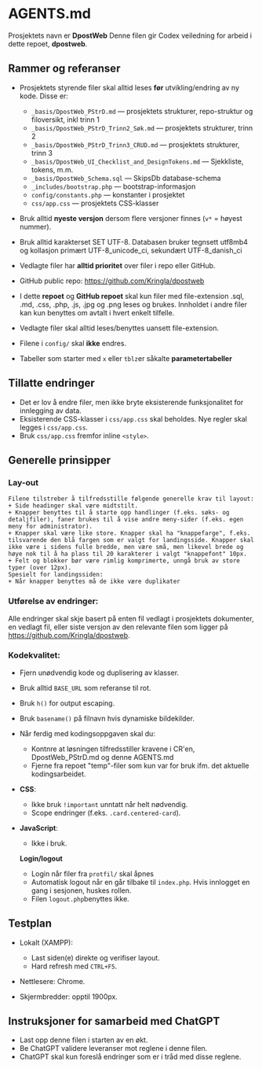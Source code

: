 # AGENTS.md

Prosjektets navn er **DpostWeb**
Denne filen gir Codex veiledning for arbeid i dette repoet, **dpostweb**.

## Rammer og referanser

- Prosjektets styrende filer skal alltid leses **før** utvikling/endring av ny kode. Disse er:
  - `_basis/DpostWeb_PStrD.md` — prosjektets strukturer, repo-struktur og filoversikt, inkl trinn 1 
  - `_basis/DpostWeb_PStrD_Trinn2_Søk.md` — prosjektets strukturer, trinn 2
  - `_basis/DpostWeb_PStrD_Trinn3_CRUD.md` — prosjektets strukturer, trinn 3 
  - `_basis/DpostWeb_UI_Checklist_and_DesignTokens.md` — Sjekkliste, tokens, m.m.  
  - `_basis/DpostWeb_Schema.sql` — SkipsDb database-schema  
  - `_includes/bootstrap.php` — bootstrap-informasjon  
  - `config/constants.php` — konstanter i prosjektet  
  - `css/app.css` — prosjektets CSS-klasser

- Bruk alltid **nyeste versjon** dersom flere versjoner finnes (`v*` = høyest nummer).

- Bruk alltid karakterset SET UTF-8. Databasen bruker tegnsett utf8mb4 og kollasjon primært UTF-8_unicode_ci, sekundært UTF-8_danish_ci

- Vedlagte filer har **alltid prioritet** over filer i repo eller GitHub.

- GitHub public repo: <https://github.com/Kringla/dpostweb>

- I dette **repoet** og **GitHub repoet** skal kun filer med file-extension .sql, .md, .css, .php, .js, .jpg og .png leses og brukes. Innholdet i andre filer kan kun benyttes om avtalt i hvert enkelt tilfelle.

- Vedlagte filer skal alltid leses/benyttes uansett file-extension.

- Filene i `config/` skal **ikke** endres.

- Tabeller som starter med  `x` eller `tblz`er såkalte **parametertabeller**

## Tillatte endringer

- Det er lov å endre filer, men ikke bryte eksisterende funksjonalitet for innlegging av data.
- Eksisterende CSS-klasser i `css/app.css` skal beholdes. Nye regler skal legges i `css/app.css`.
- Bruk `css/app.css` fremfor inline `<style>`.

## Generelle prinsipper

### Lay-out
	Filene tilstreber å tilfredsstille følgende generelle krav til layout: 
	+ Side headinger skal være midtstilt.
	+ Knapper benyttes til å starte opp handlinger (f.eks. søks- og detaljfiler), faner brukes til å vise andre meny-sider (f.eks. egen meny for administrator). 
	+ Knapper skal være like store. Knapper skal ha "knappefarge", f.eks. tilsvarende den blå fargen som er valgt for landingsside. Knapper skal ikke være i sidens fulle bredde, men være små, men likevel brede og høye nok til å ha plass til 20 karakterer i valgt "knappefont" 10px. 
	+ Felt og blokker bør være rimlig komprimerte, unngå bruk av store typer (over 12px).
	Spesielt for landingssiden:
	+ Når knapper benyttes må de ikke være duplikater 

### Utførelse av endringer:
Alle endringer skal skje basert på enten fil vedlagt i prosjektets dokumenter, en vedlagt fil, eller siste versjon av den relevante filen som ligger på https://github.com/Kringla/dpostweb.

### Kodekvalitet:  
  - Fjern unødvendig kode og duplisering av klasser. 
  - Bruk alltid `BASE_URL` som referanse til rot. 
  - Bruk `h()` for output escaping.  
  - Bruk `basename()` på filnavn hvis dynamiske bildekilder.
  - Når ferdig med kodingsoppgaven skal du:
	-	Kontnre at løsningen tilfredsstiller kravene i CR'en, DpostWeb_PStrD.md og denne AGENTS.md
	-  Fjerne fra repoet "temp"-filer som kun var for bruk ifm. det aktuelle kodingsarbeidet.

- **CSS**:  
  - Ikke bruk `!important` unntatt når helt nødvendig.  
  - Scope endringer (f.eks. `.card.centered-card`).

- **JavaScript**:  
  - Ikke i bruk.

  **Login/logout**
  - Login når filer fra `protfil/` skal åpnes
  - Automatisk logout når en går tilbake til `index.php`. Hvis innlogget en gang i sesjonen, huskes rollen.
  - Filen `logout.php`benyttes ikke.

## Testplan

- Lokalt (XAMPP):  
  - Last siden(e) direkte og verifiser layout.  
  - Hard refresh med `CTRL+F5`.

- Nettlesere: Chrome.

- Skjermbredder: opptil 1900px.


## Instruksjoner for samarbeid med ChatGPT
- Last opp denne filen i starten av en økt. 
- Be ChatGPT validere leveranser mot reglene i denne filen.
- ChatGPT skal kun foreslå endringer som er i tråd med disse reglene.

